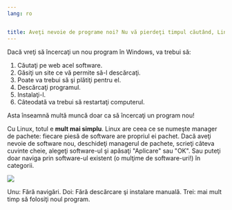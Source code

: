 ```yaml
---
lang: ro


title: Aveţi nevoie de programe noi? Nu vă pierdeţi timpul căutând, Linux vă face rost.
---
```


Dacă vreţi să încercaţi un nou program în Windows, va trebui să:


<ol>
<li>Căutaţi pe web acel software.</li>
<li>Găsiţi un site ce vă permite să-l descărcaţi.</li>
<li>Poate va trebui să şi plătiţi pentru el.</li>
<li>Descărcaţi programul.</li>
<li>Instalaţi-l.</li>
<li>Câteodată va trebui să restartaţi computerul.</li>
</ol>

Asta înseamnă multă muncă doar ca să încercaţi un program nou!

Cu Linux, totul e <b>mult mai simplu</b>. Linux are ceea ce se numeşte
manager de pachete: fiecare piesă de software are propriul ei pachet. Dacă
aveţi nevoie de software nou, deschideţi managerul de pachete, scrieţi câteva
cuvinte cheie, alegeţi software-ul şi apăsaţi "Aplicare" sau "OK". Sau puteţi
doar naviga prin software-ul existent (o mulţime de software-uri!) în categorii.

<img src="Images/synaptic.png" />

Unu: Fără navigări. Doi: Fără descărcare şi instalare manuală. Trei: mai mult timp să folosiţi noul program.




